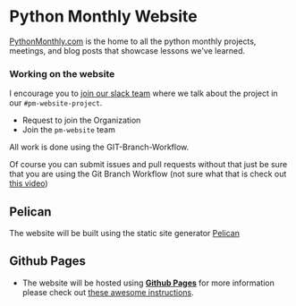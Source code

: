 # Python Monthly Website
[PythonMonthly.com](http://pythonmonthly.com) is the home to all the python monthly projects, meetings, and blog posts that showcase lessons we've learned.

### Working on the website
I encourage you to [join our slack team](https://jay400.typeform.com/to/tfYA6n) where we talk about the project in our `#pm-website-project`.

- Request to join the Organization
- Join the `pm-website` team

All work is done using the GIT-Branch-Workflow.

Of course you can submit issues and pull requests without that just be sure that you are using the Git Branch Workflow (not sure what that is check out [this video](https://www.youtube.com/watch?v=1J_YRki7aTk&list=PLyLTyCCJDTTdcc9faHmUAuhOQalSdYt_j&index=6))

## Pelican
The website will be built using the static site generator [Pelican](http://docs.getpelican.com/en/stable/)

## Github Pages
  - The website will be hosted using [**Github Pages**](https://pages.github.com/) for more information please check out [these awesome instructions](http://docs.getpelican.com/en/3.0/tips.html).

